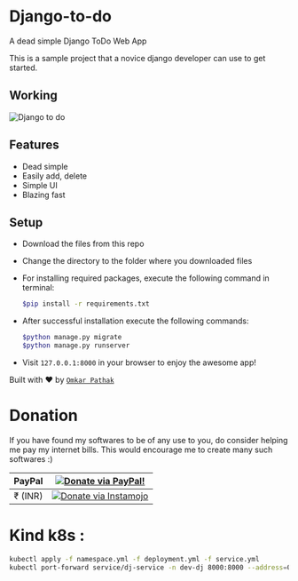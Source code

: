 # Django-to-do
A dead simple Django ToDo Web App

This is a sample project that a novice django developer can use to get started.

## Working

![Django to do](results/django-to-do.gif)

## Features

- Dead simple
- Easily add, delete
- Simple UI
- Blazing fast

## Setup

- Download the files from this repo
- Change the directory to the folder where you downloaded files
- For installing required packages, execute the following command in terminal:

    ```bash
    $pip install -r requirements.txt
    ```

- After successful installation execute the following commands:

    ```bash
    $python manage.py migrate
    $python manage.py runserver
    ```

- Visit `127.0.0.1:8000` in your browser to enjoy the awesome app!

Built with ♥ by [`Omkar Pathak`](http://www.omkarpathak.in/)

# Donation

If you have found my softwares to be of any use to you, do consider helping me pay my internet bills. This would encourage me to create many such softwares :)

| PayPal | <a href="https://paypal.me/omkarpathak27" target="_blank"><img src="https://www.paypalobjects.com/webstatic/mktg/logo/AM_mc_vs_dc_ae.jpg" alt="Donate via PayPal!" title="Donate via PayPal!" /></a> |
|:-------------------------------------------:|:-------------------------------------------------------------:|
| ₹ (INR)  | <a href="https://www.instamojo.com/@omkarpathak/" target="_blank"><img src="https://www.soldermall.com/images/pic-online-payment.jpg" alt="Donate via Instamojo" title="Donate via instamojo" /></a> |


# Kind k8s :

```bash
kubectl apply -f namespace.yml -f deployment.yml -f service.yml
kubectl port-forward service/dj-service -n dev-dj 8000:8000 --address=0.0.0.0
```
